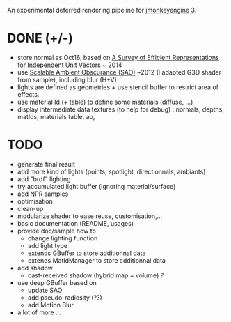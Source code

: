 An experimental deferred rendering pipeline for [jmonkeyengine 3](http://jmonkeyengine.org).

# DONE (+/-)

* store normal as Oct16, based on [A Survey of Efficient Representations for Independent Unit Vectors](http://jcgt.org/published/0003/02/01/) ~ 2014
* use [Scalable Ambient Obscurance (SAO)](http://graphics.cs.williams.edu/papers/SAOHPG12/) ~2012 (I adapted G3D shader from sample), including blur (H+V)
* lights are defined as geometries + use stencil buffer to restrict area of effects.
* use material Id (+ table) to define some materials (diffuse, ...)
* display intermediate data textures (to help for debug) :  normals, depths, matIds, materials table, ao,

# TODO

* generate final result
* add more kind of lights (points, spotlight, directionnals, ambiants)
* add "brdf" lighting
* try accumulated light buffer (ignoring material/surface)
* add NPR samples
* optimisation
* clean-up
* modularize shader to ease reuse, customisation,...
* basic documentation (README, usages)
* provide doc/sample how to
  * change lighting function
  * add light type
  * extends GBuffer to store additionnal data
  * extends MatIdManager to store additionnal data
* add shadow
  * cast-received shadow (hybrid map + volume) ?
* use deep GBuffer based on 
  * update SAO
  * add  pseudo-radiosity (??)
  * add Motion Blur
* a lot of more ...